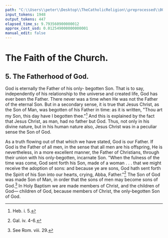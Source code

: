 ```yaml
---
path: "C:\\Users\\peter\\Desktop\\TheCatholicReligion\\preprocessed\\00173.jpg"
input_tokens: 1948
output_tokens: 447
elapsed_time_s: 9.793560900000012
approx_cost_usd: 0.012549000000000001
manual_edit: false
---
```

# The Faith of the Church.

## 5. The Fatherhood of God.

God is eternally the Father of his only-
begotten Son. That is to say, independently
of his relationship to the universe and created
life, God has ever been the Father. There
never was a time when He was not the
Father of the eternal Son. But in a secondary
sense, it is true that Jesus Christ, as the Son
of Man, was begotten of his Father in time:
as it is written, "Thou art my Son, this day
have I begotten thee."[^1] And this is explained
by the fact that Jesus Christ, as man, had
no father but God. Thus, not only in his
divine nature, but in his human nature also,
Jesus Christ was in a peculiar sense the Son
of God.

As a truth flowing out of that which we have
stated, God is our Father. If God is the Father
of all men, in the sense that all men are his
offspring, He is nevertheless, in a more excellent
manner, the Father of Christians, through their
union with his only-begotten, incarnate Son.
"When the fulness of the time was come, God
sent forth his Son, made of a woman . . . that
we might receive the adoption of sons: and
because ye are sons, God hath sent forth the
Spirit of his Son into our hearts, crying, Abba,
Father."[^2] The Son of God was made Son of
Man, in order that the sons of men may become
sons of God.[^3] In Holy Baptism we are made
members of Christ, and the children of God—
children of God, because members of Christ,
the only-begotten Son of God.

[^1]: Heb. i. 5.
[^2]: Gal. iv. 4-6.
[^3]: See Rom. viii. 29.